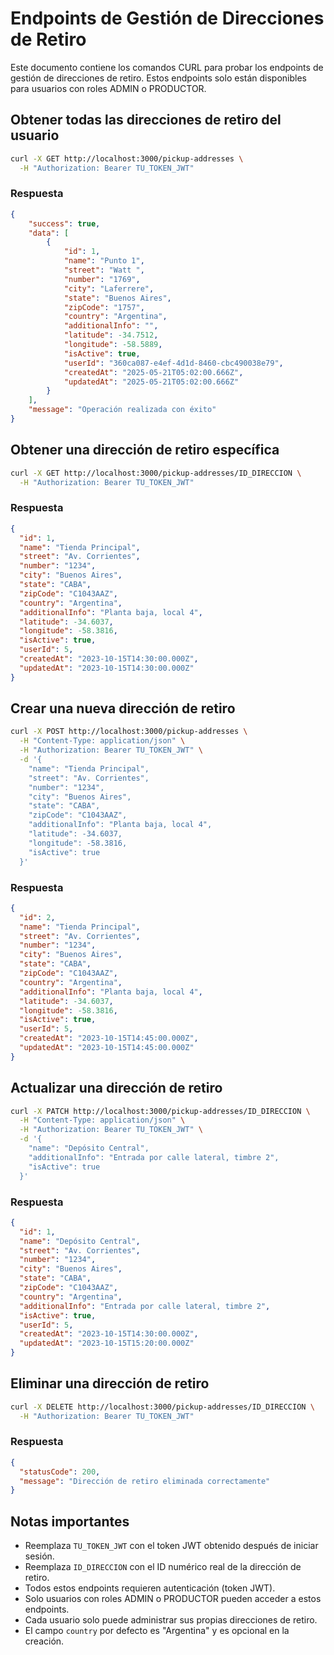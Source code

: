 # Endpoints de Gestión de Direcciones de Retiro

Este documento contiene los comandos CURL para probar los endpoints de gestión de direcciones de retiro. Estos endpoints solo están disponibles para usuarios con roles ADMIN o PRODUCTOR.

## Obtener todas las direcciones de retiro del usuario

```bash
curl -X GET http://localhost:3000/pickup-addresses \
  -H "Authorization: Bearer TU_TOKEN_JWT"
```

### Respuesta
```json
{
    "success": true,
    "data": [
        {
            "id": 1,
            "name": "Punto 1",
            "street": "Watt ",
            "number": "1769",
            "city": "Laferrere",
            "state": "Buenos Aires",
            "zipCode": "1757",
            "country": "Argentina",
            "additionalInfo": "",
            "latitude": -34.7512,
            "longitude": -58.5889,
            "isActive": true,
            "userId": "360ca087-e4ef-4d1d-8460-cbc490038e79",
            "createdAt": "2025-05-21T05:02:00.666Z",
            "updatedAt": "2025-05-21T05:02:00.666Z"
        }
    ],
    "message": "Operación realizada con éxito"
}
```

## Obtener una dirección de retiro específica

```bash
curl -X GET http://localhost:3000/pickup-addresses/ID_DIRECCION \
  -H "Authorization: Bearer TU_TOKEN_JWT"
```

### Respuesta
```json
{
  "id": 1,
  "name": "Tienda Principal",
  "street": "Av. Corrientes",
  "number": "1234",
  "city": "Buenos Aires",
  "state": "CABA",
  "zipCode": "C1043AAZ",
  "country": "Argentina",
  "additionalInfo": "Planta baja, local 4",
  "latitude": -34.6037,
  "longitude": -58.3816,
  "isActive": true,
  "userId": 5,
  "createdAt": "2023-10-15T14:30:00.000Z",
  "updatedAt": "2023-10-15T14:30:00.000Z"
}
```

## Crear una nueva dirección de retiro

```bash
curl -X POST http://localhost:3000/pickup-addresses \
  -H "Content-Type: application/json" \
  -H "Authorization: Bearer TU_TOKEN_JWT" \
  -d '{
    "name": "Tienda Principal",
    "street": "Av. Corrientes",
    "number": "1234",
    "city": "Buenos Aires",
    "state": "CABA",
    "zipCode": "C1043AAZ",
    "additionalInfo": "Planta baja, local 4",
    "latitude": -34.6037,
    "longitude": -58.3816,
    "isActive": true
  }'
```

### Respuesta
```json
{
  "id": 2,
  "name": "Tienda Principal",
  "street": "Av. Corrientes",
  "number": "1234",
  "city": "Buenos Aires",
  "state": "CABA",
  "zipCode": "C1043AAZ",
  "country": "Argentina",
  "additionalInfo": "Planta baja, local 4",
  "latitude": -34.6037,
  "longitude": -58.3816,
  "isActive": true,
  "userId": 5,
  "createdAt": "2023-10-15T14:45:00.000Z",
  "updatedAt": "2023-10-15T14:45:00.000Z"
}
```

## Actualizar una dirección de retiro

```bash
curl -X PATCH http://localhost:3000/pickup-addresses/ID_DIRECCION \
  -H "Content-Type: application/json" \
  -H "Authorization: Bearer TU_TOKEN_JWT" \
  -d '{
    "name": "Depósito Central",
    "additionalInfo": "Entrada por calle lateral, timbre 2",
    "isActive": true
  }'
```

### Respuesta
```json
{
  "id": 1,
  "name": "Depósito Central",
  "street": "Av. Corrientes",
  "number": "1234",
  "city": "Buenos Aires",
  "state": "CABA",
  "zipCode": "C1043AAZ",
  "country": "Argentina",
  "additionalInfo": "Entrada por calle lateral, timbre 2",
  "isActive": true,
  "userId": 5,
  "createdAt": "2023-10-15T14:30:00.000Z",
  "updatedAt": "2023-10-15T15:20:00.000Z"
}
```

## Eliminar una dirección de retiro

```bash
curl -X DELETE http://localhost:3000/pickup-addresses/ID_DIRECCION \
  -H "Authorization: Bearer TU_TOKEN_JWT"
```

### Respuesta
```json 
{
  "statusCode": 200,
  "message": "Dirección de retiro eliminada correctamente"
}
```

## Notas importantes

- Reemplaza `TU_TOKEN_JWT` con el token JWT obtenido después de iniciar sesión.
- Reemplaza `ID_DIRECCION` con el ID numérico real de la dirección de retiro.
- Todos estos endpoints requieren autenticación (token JWT).
- Solo usuarios con roles ADMIN o PRODUCTOR pueden acceder a estos endpoints.
- Cada usuario solo puede administrar sus propias direcciones de retiro.
- El campo `country` por defecto es "Argentina" y es opcional en la creación. 
